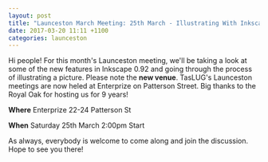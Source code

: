 ```yaml
---
layout: post
title: "Launceston March Meeting: 25th March - Illustrating With Inkscape 0.92 (Enterprize)"
date: 2017-03-20 11:11 +1100
categories: launceston
---
```


Hi people! For this month's Launceston meeting, we'll be taking a look at some
of the new features in Inkscape 0.92 and going through the process of
illustrating a picture.
Please note the **new venue**. TasLUG's Launceston meetings are now heled at
Enterprize on Patterson Street. Big thanks to the Royal Oak for hosting us for
9 years!

**Where**
Enterprize
22-24 Patterson St

**When**
Saturday 25th March
2:00pm Start

As always, everybody is welcome to come along and join the discussion. Hope to
see you there!